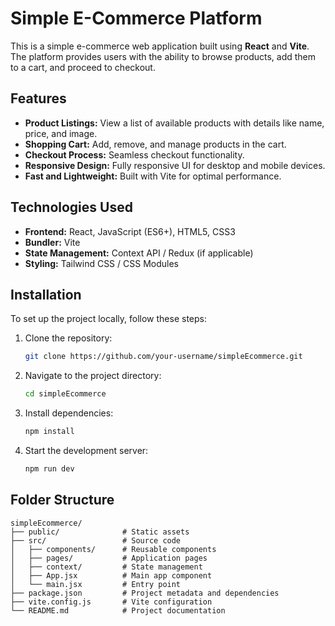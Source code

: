 # Simple E-Commerce Platform

This is a simple e-commerce web application built using **React** and **Vite**. The platform provides users with the ability to browse products, add them to a cart, and proceed to checkout.

## Features

- **Product Listings:** View a list of available products with details like name, price, and image.
- **Shopping Cart:** Add, remove, and manage products in the cart.
- **Checkout Process:** Seamless checkout functionality.
- **Responsive Design:** Fully responsive UI for desktop and mobile devices.
- **Fast and Lightweight:** Built with Vite for optimal performance.

## Technologies Used

- **Frontend:** React, JavaScript (ES6+), HTML5, CSS3
- **Bundler:** Vite
- **State Management:** Context API / Redux (if applicable)
- **Styling:** Tailwind CSS / CSS Modules

## Installation

To set up the project locally, follow these steps:

1. Clone the repository:

   ```bash
   git clone https://github.com/your-username/simpleEcommerce.git
   ```

2. Navigate to the project directory:

   ```bash
   cd simpleEcommerce
   ```

3. Install dependencies:

   ```bash
   npm install
   ```

4. Start the development server:

   ```bash
   npm run dev
   ```

## Folder Structure

```plaintext
simpleEcommerce/
├── public/              # Static assets
├── src/                 # Source code
│   ├── components/      # Reusable components
│   ├── pages/           # Application pages
│   ├── context/         # State management
│   ├── App.jsx          # Main app component
│   └── main.jsx         # Entry point
├── package.json         # Project metadata and dependencies
├── vite.config.js       # Vite configuration
└── README.md            # Project documentation